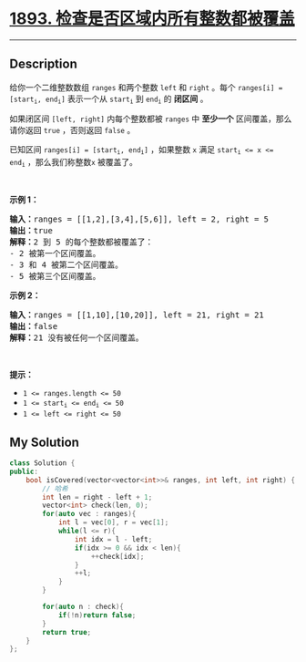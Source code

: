 # [1893. 检查是否区域内所有整数都被覆盖](https://leetcode-cn.com/problems/check-if-all-the-integers-in-a-range-are-covered/)

---

## Description

<section>
<p>给你一个二维整数数组&nbsp;<code>ranges</code>&nbsp;和两个整数&nbsp;<code>left</code>&nbsp;和&nbsp;<code>right</code>&nbsp;。每个&nbsp;<code>ranges[i] = [start<sub>i</sub>, end<sub>i</sub>]</code>&nbsp;表示一个从&nbsp;<code>start<sub>i</sub></code>&nbsp;到&nbsp;<code>end<sub>i</sub></code>&nbsp;的&nbsp;<strong>闭区间</strong>&nbsp;。</p>
<p>如果闭区间&nbsp;<code>[left, right]</code>&nbsp;内每个整数都被&nbsp;<code>ranges</code>&nbsp;中&nbsp;<strong>至少一个</strong>&nbsp;区间覆盖，那么请你返回&nbsp;<code>true</code>&nbsp;，否则返回&nbsp;<code>false</code>&nbsp;。</p>
<p>已知区间 <code>ranges[i] = [start<sub>i</sub>, end<sub>i</sub>]</code> ，如果整数 <code>x</code> 满足 <code>start<sub>i</sub> &lt;= x &lt;= end<sub>i</sub></code>&nbsp;，那么我们称整数<code>x</code>&nbsp;被覆盖了。</p>
<p>&nbsp;</p>
<p><strong>示例 1：</strong></p>
<pre><b>输入：</b>ranges = [[1,2],[3,4],[5,6]], left = 2, right = 5
<b>输出：</b>true
<b>解释：</b>2 到 5 的每个整数都被覆盖了：
- 2 被第一个区间覆盖。
- 3 和 4 被第二个区间覆盖。
- 5 被第三个区间覆盖。
</pre>
<p><strong>示例 2：</strong></p>
<pre><b>输入：</b>ranges = [[1,10],[10,20]], left = 21, right = 21
<b>输出：</b>false
<b>解释：</b>21 没有被任何一个区间覆盖。
</pre>
<p>&nbsp;</p>
<p><strong>提示：</strong></p>
<ul>
	<li><code>1 &lt;= ranges.length &lt;= 50</code></li>
	<li><code>1 &lt;= start<sub>i</sub> &lt;= end<sub>i</sub> &lt;= 50</code></li>
	<li><code>1 &lt;= left &lt;= right &lt;= 50</code></li>
</ul>
</section>


## My Solution

```cpp
class Solution {
public:
    bool isCovered(vector<vector<int>>& ranges, int left, int right) {
        // 哈希
        int len = right - left + 1;
        vector<int> check(len, 0);
        for(auto vec : ranges){
            int l = vec[0], r = vec[1];
            while(l <= r){
                int idx = l - left;
                if(idx >= 0 && idx < len){
                    ++check[idx];
                }
                ++l;
            }
        }

        for(auto n : check){
            if(!n)return false;
        }
        return true;
    }
};
```